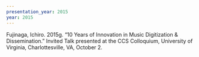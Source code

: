 ```yaml
---
presentation_year: 2015
year: 2015
---
```


Fujinaga, Ichiro. 2015g. “10 Years of Innovation in Music Digitization &amp; Dissemination.” Invited Talk presented at the CCS Colloquium, University of Virginia, Charlottesville, VA, October 2.